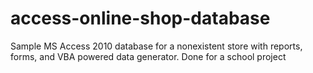 # access-online-shop-database
 Sample MS Access 2010 database for a nonexistent store with reports, forms, and VBA powered data generator. Done for a school project
